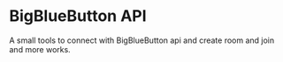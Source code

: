 # BigBlueButton API

A small tools to connect with BigBlueButton api and create room and join and more works.
